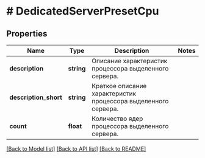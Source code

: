 # # DedicatedServerPresetCpu

## Properties

Name | Type | Description | Notes
------------ | ------------- | ------------- | -------------
**description** | **string** | Описание характеристик процессора выделенного сервера. |
**description_short** | **string** | Краткое описание характеристик процессора выделенного сервера. |
**count** | **float** | Количество ядер процессора выделенного сервера. |

[[Back to Model list]](../../README.md#models) [[Back to API list]](../../README.md#endpoints) [[Back to README]](../../README.md)
